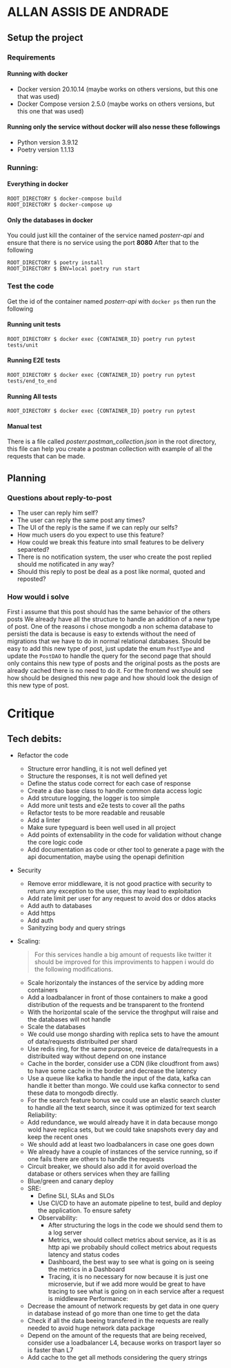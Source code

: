 # ALLAN ASSIS DE ANDRADE

## Setup the project

### Requirements

#### Running with docker 

-   Docker version 20.10.14 (maybe works on others versions, but this one that was used)
-   Docker Compose version 2.5.0 (maybe works on others versions, but this one that was used)
  
#### Running only the service without docker will also nesse these followings

- Python version 3.9.12
- Poetry version 1.1.13
  

### Running:

#### Everything in docker

```console
ROOT_DIRECTORY $ docker-compose build
ROOT_DIRECTORY $ docker-compose up
```

#### Only the databases in docker
You could just kill the container of the service named *posterr-api* and ensure that there is no service using the port **8080**
After that to the following

```console
ROOT_DIRECTORY $ poetry install
ROOT_DIRECTORY $ ENV=local poetry run start
```

### Test the code

Get the id of the container named *posterr-api* with `docker ps`
then run the following

#### Running unit tests
```console
ROOT_DIRECTORY $ docker exec {CONTAINER_ID} poetry run pytest tests/unit

```
#### Running E2E tests
```console
ROOT_DIRECTORY $ docker exec {CONTAINER_ID} poetry run pytest tests/end_to_end
```

#### Running All tests
```console
ROOT_DIRECTORY $ docker exec {CONTAINER_ID} poetry run pytest
```

#### Manual test

There is a file called *posterr.postman_collection.json* in the root directory, this file can help you create a postman collection with example of all the requests that can be made.


## Planning
### Questions about reply-to-post

- The user can reply him self?
- The user can reply the same post any times?
- The UI of the reply is the same if we can reply our selfs?
- How much users do you expect to use this feature?
- How could we break this feature into small features to be delivery separeted?
- There is no notification system, the user who create the post replied should me notificated in any way?
- Should this reply to post be deal as a post like normal, quoted and reposted?
  
### How would i solve
First i assume that this post should has the same behavior of the others posts
We already have all the structure to handle an addition of a new type of post.
One of the reasons i chose mongodb a non schema database to persisti the data is because is easy to extends without the need of migrations that we have to do in normal relational databases.
Should be easy to add this new type of post, just update the enum `PostType` and update the `PostDAO` to handle the query for the second page that should only contains this new type of posts and the original posts as the posts are already cached there is no need to do it.
For the frontend we should see how should be designed this new page and how should look the design of this new type of post.

# Critique

## Tech debits:
- Refactor the code
    - Structure error handling, it is not well defined yet
    - Structure the responses, it is not well defined yet
    - Define the status code correct for each case of response
    - Create a dao base class to handle common data access logic
    - Add strcuture logging, the logger is too simple
    - Add more unit tests and e2e tests to cover all the paths
    - Refactor tests to be more readable and reusable
    - Add a linter
    - Make sure typeguard is been well used in all project
    - Add points of extensability in the code for validation without change the core logic code
    - Add documentation as code or other tool to generate a page with the api documentation, maybe using the openapi definition
- Security
    - Remove error middleware, it is not good practice with security to return any exception to the user, this may lead to exploitation
    - Add rate limit per user for any request to avoid dos or ddos atacks
    - Add auth to databases
    - Add https
    - Add auth
    - Sanityzing body and query strings

- Scaling:
    > For this services handle a big amount of requests like twitter it should be improved
    for this improviments to happen i would do the following modifications.

    - Scale horizontaly the instances of the service by adding more containers
    - Add a loadbalancer  in front of those containers to make a good distribution of the requests and be transparent to the frontend
    - With the horizontal scale of the service the throghput will raise and the databases will not handle
    - Scale the databases
    - We could use mongo sharding with replica sets to have the amount of data/requests distribuited per shard
    - Use redis ring, for the same purpose, reveice de data/requests in a distribuited way without depend on one instance
    - Cache in the border, consider use a CDN (like cloudfront from aws) to have some cache in the border and decrease the latency
    - Use a queue like kafka to handle the input of the data, kafka can handle it better than mongo. We could use kafka connector to send these data to mongodb directly. 
    - For the search feature bonus we could use an elastic search cluster to handle all the text search, since it was optimized for text search
Reliability:
    - Add redundance, we would already have it in data because mongo wold have replica sets, but we could take snapshots every day and keep the recent ones
    - We should add at least two loadbalancers in case one goes down
    - We already have a couple of instances of the service running, so if one fails there are others to handle the requests
    - Circuit breaker, we should also add it for avoid overload the database or others services when they are failling
    - Blue/green and canary deploy
    - SRE:
        - Define SLI, SLAs and SLOs
        - Use CI/CD to have an automate pipeline to test, build and deploy the application. To ensure safety
        - Observability:
            - After structuring the logs in the code we should send them to a log server
            - Metrics, we should collect metrics about service, as it is as http api we probabily should collect metrics about requests latency and status codes
            - Dashboard, the best way to see what is going on is seeing the metrics in a Dashboard
            - Tracing, it is no necessary for now because it is just one microservie, but if we add more would be great to have tracing to see what is going on in each service after a request is middleware
Performance:
    - Decrease the amount of network requests by get data in one query in database instead of go more than one time to get the data
    - Check if all the data beeing transfered in the requests are really needed to avoid huge network data package
    - Depend on the amount of the requests that are being received, consider use a loadbalancer L4, because works on trasport layer so is faster than L7
    - Add cache to the get all methods considering the query strings


